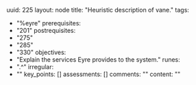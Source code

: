 uuid: 225
layout: node
title: "Heuristic description of vane."
tags:
 - "%eyre"
prerequisites:
  - "201"
postrequisites:
  - "275"
  - "285"
  - "330"
objectives:
  - "Explain the services Eyre provides to the system."
runes:
  - ".^"
irregular:
  - ""
key_points: []
assessments: []
comments: ""
content: ""